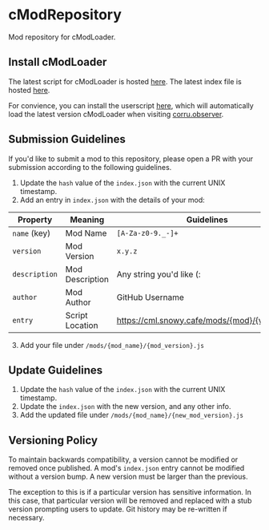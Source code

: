 # cModRepository

Mod repository for cModLoader.

## Install cModLoader

The latest script for cModLoader is hosted [here](https://cml.snowy.cafe/cModLoader.js).
The latest index file is hosted [here](https://cml.snowy.cafe/index.json).

For convience, you can install the userscript [here](https://cml.snowy.cafe/cModLoader.user.js),
which will automatically load the latest version cModLoader when visiting [corru.observer](https://corru.observer).

## Submission Guidelines

If you'd like to submit a mod to this repository, please open a PR with your
submission according to the following guidelines.

1. Update the `hash` value of the `index.json` with the current UNIX timestamp.
2. Add an entry in `index.json` with the details of your mod:

| **Property**  | **Meaning**     | **Guidelines**                                 |
| ------------- | --------------- | ---------------------------------------------- |
| `name` (key)  | Mod Name        | `[A-Za-z0-9._-]+`                              |
| `version`     | Mod Version     | `x.y.z`                                        |
| `description` | Mod Description | Any string you'd like (:                       |
| `author`      | Mod Author      | GitHub Username                                |
| `entry`       | Script Location | https://cml.snowy.cafe/mods/{mod}/{version}.js |

3. Add your file under `/mods/{mod_name}/{mod_version}.js`

## Update Guidelines

1. Update the `hash` value of the `index.json` with the current UNIX timestamp.
2. Update the `index.json` with the new version, and any other info.
3. Add the updated file under `/mods/{mod_name}/{new_mod_version}.js`

## Versioning Policy

To maintain backwards compatibility, a version cannot be modified or removed
once published. A mod's `index.json` entry cannot be modified without a version
bump. A new version must be larger than the previous.

The exception to this is if a particular version has sensitive information. In
this case, that particular version will be removed and replaced with a stub
version prompting users to update. Git history may be re-written if necessary.
